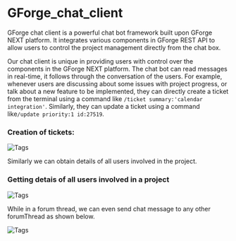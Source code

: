 # GForge_chat_client

GForge chat client is a powerful chat bot framework built upon GForge NEXT platform. It integrates various components in GForge REST API to allow users to control the project management directly from the chat box.

Our chat client is unique in providing users with control over the components in the GForge NEXT platform. The chat bot can read messages in real-time, it follows through the conversation of the users. For example, whenever users are discussing about some issues with project progress, or talk about a new feature to be implemented, they can directly create a ticket from the terminal using a command like `/ticket summary:'calendar integration'`. Similarly, they can update a ticket using a command like`/update priority:1 id:27519`. 

### Creation of tickets:

![Tags](https://cloud.githubusercontent.com/assets/16812117/18616051/b60e96e2-7d7a-11e6-9eab-e8322001ce98.png)


Similarly we can obtain details of all users involved in the project.

### Getting detais of all users involved in a project

![Tags](https://cloud.githubusercontent.com/assets/16812117/18616080/44ebddd4-7d7b-11e6-940b-18db7963dc7c.png)

While in a forum thread, we can even send chat message to any other forumThread as shown below.

![Tags](https://cloud.githubusercontent.com/assets/16812117/18616123/d66a4930-7d7b-11e6-872a-227aa279c001.PNG)

